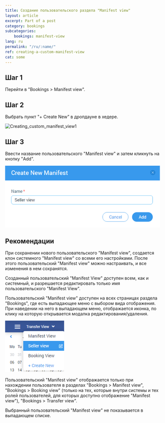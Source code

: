 ```yaml
---
title: Создание пользовательского раздела "Manifest view"
layout: article
excerpt: Part of a post
category: bookings
subcategories:
    bookings: manifest-view
lang: ru
permalink: "/ru/:name/"
ref: creating-a-custom-manifest-view
cat: some
---
```


## **Шаг 1**

Перейти в "Bookings > Manifest view".

## **Шаг 2**

Выбрать пункт "+ Create New" в дропдауне в хедере.

![Creating_custom_manifest_view1](/assets/images/creating_custom_manifest_view1.png)

## **Шаг 3**

Ввести название пользовательского "Manifest view" и затем кликнуть на кнопку "Add".

![Creating_custom_manifest_view2](/assets/images/creating_custom_manifest_view2.png)

## **Рекомендации**

При сохранении нового пользовательского "Manifest view", создаетcя клон системного "Manifest view" со всеми его настройками. После этого пользовательский "Manifest view" можно настраивать, и все изменения в нем сохранятся.

Созданный пользовательский "Manifest View" доступен всем, как и системный, и разрешается редактировать только имя пользовательского "Manifest View". 

Пользовательский "Manifest view" доступен на всех страницах раздела "Bookings", где есть выпадающее меню с выбором вида отображения. При наведении на него в выпадающем меню, отображается иконка, по клику на которую открывается модалка редактирования/удаления.

![Creating_custom_manifest_view3](/assets/images/creating_custom_manifest_view3.png)

Пользовательский "Manifest view" отображается только при нахождении пользователя в разделах "Bookings > Manifest view", "Bookings > Booking view" (только на тех, которые внутри системы и тех ролей пользователей, для которых доступно отображение "Manifest view"), "Bookings > Transfer view". 

Выбранный пользовательский "Manifest view" не показывается в выпадающем списке.
